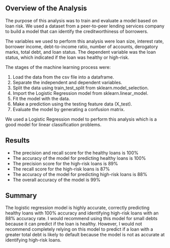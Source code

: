 ## Overview of the Analysis
The purpose of this analysis was to train and evaluate a model based on loan risk. We used a dataset from a peer-to-peer lending services company to build a model that can identify the creditworthiness of borrowers.

The variables we used to perform this analysis were loan size, interest rate, borrower income, debt-to-income ratio, number of accounts, derogatory marks, total debt, and loan status.
The dependent variable was the loan status, which indicated if the loan was healthy or high-risk. 

The stages of the machine learning process were:

1. Load the data from the csv file into a dataframe.
2. Separate the independent and dependent variables.
3. Split the data using train_test_split from sklearn.model_selection.
4. Import the Logistic Regression model from sklearn.linear_model.
5. Fit the model with the data.
6. Make a prediction using the testing feature data (X_test).
7. Evaluate the model by generating a confusion matrix.

We used a Logistic Regression model to perform this analysis which is a good model for linear classification problems.

## Results

* The precision and recall score for the healthy loans is 100%
* The accuracy of the model for predicting healthy loans is 100%
* The precision score for the high-risk loans is 89%
* The recall score for the high-risk loans is 87%
* The accuracy of the model for predicting high-risk loans is 88%
* The overall accuracy of the model is 99%

## Summary

The logistic regression model is highly accurate, correctly predicting healthy loans with 100% accuracy and identifying high-risk loans with an 88% accuracy rate.
I would recommend using this model for small debts because it can predict if the loan is healthy. 
However, I would not recommend completely relying on this model to predict if a loan with a greater total debt is likely to default because the model is not as accurate at identifying high-risk loans.
